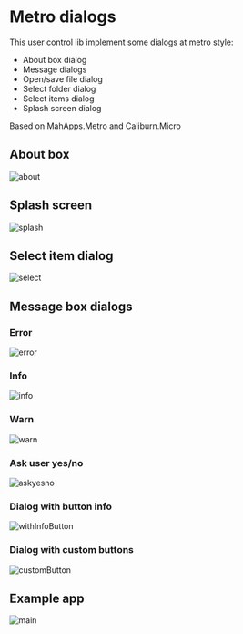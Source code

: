 # Metro dialogs

This user control lib implement some dialogs at metro style:
 * About box dialog
 * Message dialogs
 * Open/save file dialog
 * Select folder dialog
 * Select items dialog
 * Splash screen dialog

Based on MahApps.Metro and Caliburn.Micro

## About box

![about](https://raw.github.com/ErwinCat/Metro.Dialogs/master/doc/screenshots/about.png)

## Splash screen
![splash](https://raw.github.com/ErwinCat/Metro.Dialogs/master/doc/screenshots/splash.png)

## Select item dialog
![select](https://raw.github.com/ErwinCat/Metro.Dialogs/master/doc/screenshots/select.png)

## Message box dialogs
### Error
![error](https://raw.github.com/ErwinCat/Metro.Dialogs/master/doc/screenshots/error.png)
### Info
![info](https://raw.github.com/ErwinCat/Metro.Dialogs/master/doc/screenshots/info.png)
### Warn
![warn](https://raw.github.com/ErwinCat/Metro.Dialogs/master/doc/screenshots/warn.png)
### Ask user yes/no
![askyesno](https://raw.github.com/ErwinCat/Metro.Dialogs/master/doc/screenshots/ask-yes-no.png)
### Dialog with button info
![withInfoButton](https://raw.github.com/ErwinCat/Metro.Dialogs/master/doc/screenshots/withInfoButton.png)
### Dialog with custom buttons
![customButton](https://raw.github.com/ErwinCat/Metro.Dialogs/master/doc/screenshots/customButton.png)

## Example app
![main](https://raw.github.com/ErwinCat/Metro.Dialogs/master/doc/screenshots/main.png)




